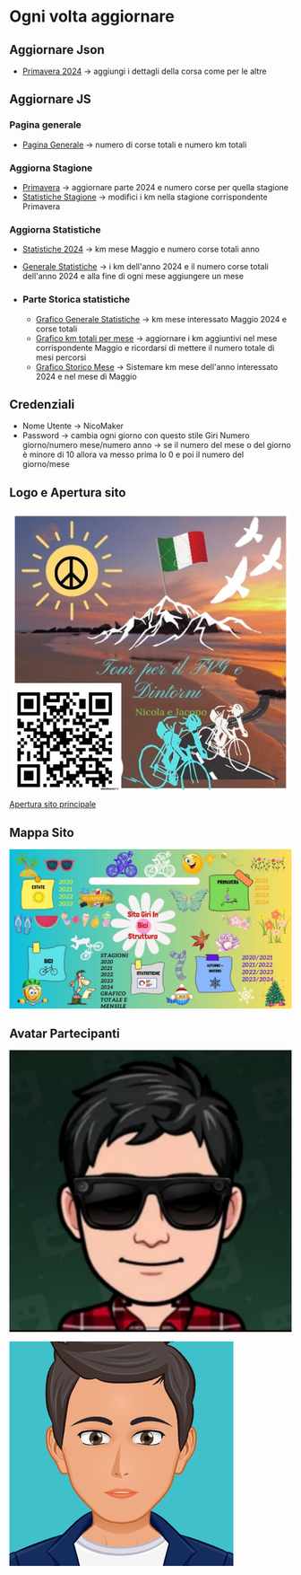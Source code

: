 # Ogni volta aggiornare

## Aggiornare Json

- [Primavera 2024](Primavera/JS/Periodi/Json/2024.json) -> aggiungi i dettagli della corsa come per le altre

## Aggiornare JS

### Pagina generale

- [Pagina Generale](Hamburger.js) -> numero di corse totali e numero km totali

### Aggiorna Stagione

- [Primavera](Primavera/JS/Primavera.js) -> aggiornare parte 2024 e numero corse per quella stagione
- [Statistiche Stagione](Statistiche/Js/stagioni.js) -> modifici i km nella stagione corrispondente Primavera

### Aggiorna Statistiche

- [Statistiche 2024](Statistiche/Js/anni/2024.js) -> km mese Maggio e numero corse totali anno
- [Generale Statistiche](Statistiche/Js/generaleStatistiche.js) -> i km dell'anno 2024 e il numero corse totali dell'anno 2024 e alla fine di ogni mese aggiungere un mese

- ### Parte Storica statistiche

  - [Grafico Generale Statistiche](Statistiche/Js//History/GraficoTotale.js) -> km mese interessato Maggio 2024 e corse totali
  - [Grafico km totali per mese](Statistiche/Js/History/GraficoTotaleMensile.js) -> aggiornare i km aggiuntivi nel mese corrispondente Maggio e ricordarsi di mettere il numero totale di mesi percorsi
  - [Grafico Storico Mese](Statistiche/Js//History/StoricoMensile.js) -> Sistemare km mese dell'anno interessato 2024 e nel mese di Maggio

## Credenziali

- Nome Utente -> NicoMaker
- Password -> cambia ogni giorno con questo stile Giri Numero giorno/numero mese/numero anno -> se il numero del mese o del giorno è minore di 10 allora va messo prima lo 0 e poi il numero del giorno/mese

## Logo e Apertura sito

[![Logo](Img/Logo%20.jpg)](https://giri-in-bici.netlify.app/)

[Apertura sito principale](https://giri-in-bici.netlify.app/)

## Mappa Sito

![Mappa Sito](About_US/Img/Mappa.jpg)

## Avatar Partecipanti

[![AvatarNM](About_US/Img//AvatarNM.jpg)][NM]

[![AvatarJR](About_US/Img/AvatarJR.png)][JR]

[NM]:https://www.komoot.com/it-it/user/1372754001803
[JR]:https://www.komoot.com/it-it/user/1381372752571